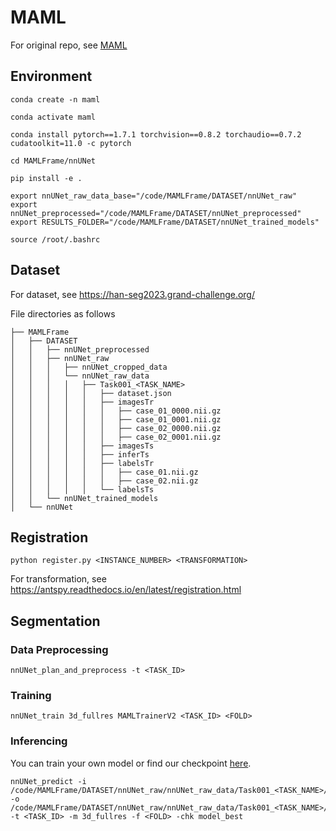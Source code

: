 # MAML

For original repo, see [MAML](https://github.com/YaoZhang93/MAML)

## Environment

```
conda create -n maml
```
```
conda activate maml
```
```
conda install pytorch==1.7.1 torchvision==0.8.2 torchaudio==0.7.2 cudatoolkit=11.0 -c pytorch
```
```
cd MAMLFrame/nnUNet
```
```
pip install -e .
```

```
export nnUNet_raw_data_base="/code/MAMLFrame/DATASET/nnUNet_raw"
export nnUNet_preprocessed="/code/MAMLFrame/DATASET/nnUNet_preprocessed" 
export RESULTS_FOLDER="/code/MAMLFrame/DATASET/nnUNet_trained_models" 
```
```
source /root/.bashrc 
```

## Dataset

For dataset, see  https://han-seg2023.grand-challenge.org/

File directories as follows

```
├── MAMLFrame
│   ├── DATASET
│   │   ├── nnUNet_preprocessed
│   │   ├── nnUNet_raw
│   │   │   ├── nnUNet_cropped_data
│   │   │   └── nnUNet_raw_data
│   │   │   │   ├── Task001_<TASK_NAME>
│   │   │   │   │   ├── dataset.json
│   │   │   │   │   ├── imagesTr
│   │   │   │   │   │   ├── case_01_0000.nii.gz
│   │   │   │   │   │   ├── case_01_0001.nii.gz
│   │   │   │   │   │   ├── case_02_0000.nii.gz
│   │   │   │   │   │   ├── case_02_0001.nii.gz
│   │   │   │   │   ├── imagesTs
│   │   │   │   │   ├── inferTs
│   │   │   │   │   ├── labelsTr
│   │   │   │   │   │   ├── case_01.nii.gz
│   │   │   │   │   │   ├── case_02.nii.gz
│   │   │   │   │   └── labelsTs
│   │   └── nnUNet_trained_models
│   └── nnUNet
```

## Registration 

```
python register.py <INSTANCE_NUMBER> <TRANSFORMATION>
```

For transformation, see https://antspy.readthedocs.io/en/latest/registration.html

## Segmentation

### Data Preprocessing

```
nnUNet_plan_and_preprocess -t <TASK_ID>
```

### Training

```
nnUNet_train 3d_fullres MAMLTrainerV2 <TASK_ID> <FOLD>
```

### Inferencing

You can train your own model or find our checkpoint [here](https://github.com/steve-zeyu-zhang/SegReg/releases/download/MAML_checkpoint/maml_model_best.model).

```
nnUNet_predict -i /code/MAMLFrame/DATASET/nnUNet_raw/nnUNet_raw_data/Task001_<TASK_NAME>/imagesTs -o /code/MAMLFrame/DATASET/nnUNet_raw/nnUNet_raw_data/Task001_<TASK_NAME>/inferTs -t <TASK_ID> -m 3d_fullres -f <FOLD> -chk model_best
```
